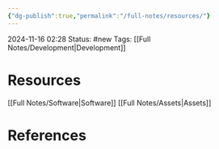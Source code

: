 ```yaml
---
{"dg-publish":true,"permalink":"/full-notes/resources/"}
---
```



2024-11-16 02:28
Status: #new 
Tags: [[Full Notes/Development\|Development]]

# Resources

[[Full Notes/Software\|Software]]
[[Full Notes/Assets\|Assets]]

# References

